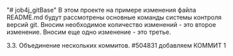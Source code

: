 "# job4j_gitBase" 
В этом проекте на примере изменения файла README.md будут 
рассмотрены основные команды системы контроля версий git.
Вносим необходимое количество изменений - это второе изменение.
Вносим еще одно изменение - это третье.

3.3. Объединение нескольких коммитов. #504831
 добавляем КОММИТ 1
